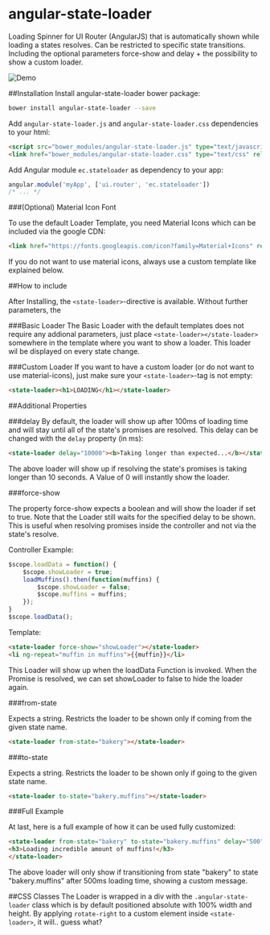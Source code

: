 # angular-state-loader
Loading Spinner for UI Router (AngularJS) that is automatically shown while loading a states resolves. Can be restricted to specific state transitions. Including the optional parameters force-show and delay + the possibility to show a custom loader.

![Demo](http://i.imgur.com/bqmrRAt.gif)

##Installation
Install angular-state-loader bower package:

```sh
bower install angular-state-loader --save
```

Add ```angular-state-loader.js``` and ```angular-state-loader.css``` dependencies to your html:

```html
<script src="bower_modules/angular-state-loader.js" type="text/javascript"></script>
<link href="bower_modules/angular-state-loader.css" type="text/css" rel="stylesheet"/>
```
Add Angular module ```ec.stateloader``` as dependency to your app:

```javascript
angular.module('myApp', ['ui.router', 'ec.stateloader'])
/* ... */
```

###(Optional) Material Icon Font

To use the default Loader Template, you need Material Icons which can be included via the google CDN:

```html
<link href="https://fonts.googleapis.com/icon?family=Material+Icons" rel="stylesheet">
```
If you do not want to use material icons, always use a custom template like explained below.

##How to include

After Installing, the ```<state-loader>```-directive is available. Without further parameters, the 

###Basic Loader
The Basic Loader with the default templates does not require any addional parameters, just place ```<state-loader></state-loader>``` somewhere in the template where you want to show a loader. This loader wil be displayed on every state change.

###Custom Loader
If you want to have a custom loader (or do not want to use material-icons), just  make sure your ```<state-loader>```-tag is not empty:

```html
<state-loader><h1>LOADING</h1></state-loader>
```

##Additional Properties

###delay
By default, the loader will show up after 100ms of loading time and will stay until all of the state's promises are resolved. This delay can be changed with the ```delay``` property (in ms):

```html
<state-loader delay="10000"><b>Taking longer than expected...</b></state-loader>
```
The above loader will show up if resolving the state's promises is taking longer than 10 seconds. A Value of 0 will instantly show the loader.

###force-show

The property force-show expects a boolean and will show the loader if set to true. Note that the Loader still waits for the specified delay to be shown. This is useful when resolving promises inside the controller and not via the state's resolve. 

Controller Example:

```javascript
$scope.loadData = function() {
	$scope.showLoader = true;
	loadMuffins().then(function(muffins) {
		$scope.showLoader = false;
		$scope.muffins = muffins;
	});
}
$scope.loadData();
```
Template:

```html
<state-loader force-show="showLoader"></state-loader>
<li ng-repeat="muffin in muffins">{{muffin}}</li>
```
This Loader will show up when the loadData Function is invoked. When the Promise is resolved, we can set showLoader to false to hide the loader again.


###from-state

Expects a string. Restricts the loader to be shown only if coming from the given state name.

```html
<state-loader from-state="bakery"></state-loader>
```

###to-state

Expects a string. Restricts the loader to be shown only if going to the given state name.

```html
<state-loader to-state="bakery.muffins"></state-loader>
```

###Full Example

At last, here is a full example of how it can be used fully customized:

```html
<state-loader from-state="bakery" to-state="bakery.muffins" delay="500">
<h3>Loading incredible amount of muffins!</h3>
</state-loader>
```

The above loader will only show if transitioning from state "bakery" to state "bakery.muffins" after 500ms loading time, showing a custom message.

##CSS Classes
The Loader is wrapped in a div with the ```.angular-state-loader``` class which is by default positioned absolute with 100% width and height. By applying ```rotate-right``` to a custom element inside ```<state-loader>```, it will.. guess what?